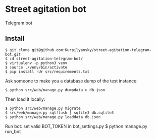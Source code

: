 Street agitation bot
=======

Telegram bot

## Install

    $ git clone git@github.com:Kurpilyansky/street-agitation-telegram-bot.git
    $ cd street-agitation-telegram-bot/
    $ virtualenv -p python3 venv
    $ source ./venv/bin/activate
    $ pip install -Ur src/requirements.txt

Ask someone to make you a database dump of the test instance:

    $ python src/web/manage.py dumpdata > db.json

Then load it locally:

    $ python src/web/manage.py migrate
    $ src/web/manage.py sqlflush | sqlite3 db.sqlite3
    $ python src/web/manage.py loaddata db.json

Run bot:
    set valid BOT\_TOKEN in bot\_settings.py
    $ python manage.py run_bot
    
